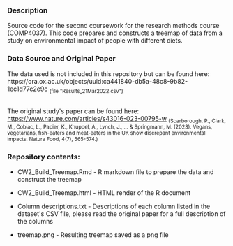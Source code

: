 <h3>Description</h3>
Source code for the second coursework for the research methods course (COMP4037). This code prepares and constructs a treemap of data from a study on environmental impact of people with different diets. 

<h3>Data Source and Original Paper</h3>
The data used is not included in this repository but can be found here: https://ora.ox.ac.uk/objects/uuid:ca441840-db5a-48c8-9b82-1ec1d77c2e9c <sub>(file "Results_21Mar2022.csv")</sub><br><br>

The original study's paper can be found here: https://www.nature.com/articles/s43016-023-00795-w <sub>(Scarborough, P., Clark, M., Cobiac, L., Papier, K., Knuppel, A., Lynch, J., ... & Springmann, M. (2023). Vegans, vegetarians, fish-eaters and meat-eaters in the UK show discrepant environmental impacts. Nature Food, 4(7), 565-574.)</sub>

<h3>Repository contents:</h3>

- CW2_Build_Treemap.Rmd - R markdown file to prepare the data and construct the treemap

- CW2_Build_Treemap.html - HTML render of the R document

- Column descriptions.txt - Descriptions of each column listed in the dataset's CSV file, please read the original paper for a full description of the columns

- treemap.png - Resulting treemap saved as a png file
